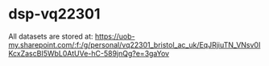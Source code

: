 # dsp-vq22301

All datasets are stored at: https://uob-my.sharepoint.com/:f:/g/personal/vq22301_bristol_ac_uk/EqJRjiuTN_VNsv0IKcxZascBI5WbL0AtUVe-hC-589jnQg?e=3gaYov
